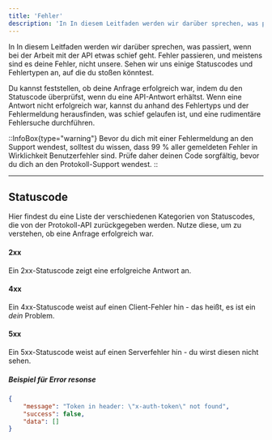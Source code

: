 ```yaml
---
title: 'Fehler'
description: 'In In diesem Leitfaden werden wir darüber sprechen, was passiert, wenn bei der Arbeit mit der API etwas schief geht.'
---
```


In In diesem Leitfaden werden wir darüber sprechen, was passiert, wenn bei der Arbeit mit der API etwas schief geht. Fehler passieren, und meistens sind es deine Fehler, nicht unsere. Sehen wir uns einige Statuscodes und Fehlertypen an, auf die du stoßen könntest.

Du kannst feststellen, ob deine Anfrage erfolgreich war, indem du den Statuscode überprüfst, wenn du eine API-Antwort erhältst.
Wenn eine Antwort nicht erfolgreich war, kannst du anhand des Fehlertyps und der Fehlermeldung herausfinden,
was schief gelaufen ist, und eine rudimentäre Fehlersuche durchführen.

::InfoBox{type="warning"}
Bevor du dich mit einer Fehlermeldung an den Support wendest, solltest du wissen, dass 99 % aller gemeldeten Fehler in Wirklichkeit Benutzerfehler sind.
Prüfe daher deinen Code sorgfältig, bevor du dich an den Protokoll-Support wendest.
::

---

## Statuscode

Hier findest du eine Liste der verschiedenen Kategorien von Statuscodes, die von der Protokoll-API zurückgegeben werden.
Nutze diese, um zu verstehen, ob eine Anfrage erfolgreich war.


#### 2xx

Ein 2xx-Statuscode zeigt eine erfolgreiche Antwort an.

#### 4xx

Ein 4xx-Statuscode weist auf einen Client-Fehler hin - das heißt, es ist ein _dein_ Problem.
    
#### 5xx

Ein 5xx-Statuscode weist auf einen Serverfehler hin - du wirst diesen nicht sehen.


##### Beispiel für Error resonse
```json
{
    "message": "Token in header: \"x-auth-token\" not found",
    "success": false,
    "data": []
}
```


